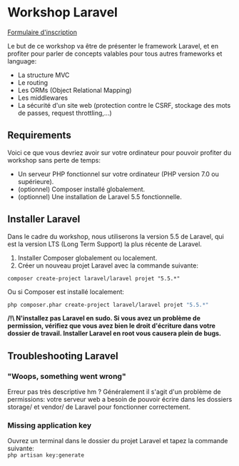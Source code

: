 # Workshop Laravel

[Formulaire d'inscription](https://docs.google.com/forms/d/e/1FAIpQLScyRl3jn3h9JW59stVonYZqYlI_gSJXzqBkgukDDv6mW-xBcg/viewform)

Le but de ce workshop va être de présenter le framework Laravel, et en profiter pour parler de concepts valables pour tous autres frameworks et language:
* La structure MVC
* Le routing
* Les ORMs (Object Relational Mapping)
* Les middlewares
* La sécurité d'un site web (protection contre le CSRF, stockage des mots de passes, request throttling,...)

## Requirements

Voici ce que vous devriez avoir sur votre ordinateur pour pouvoir profiter du workshop sans perte de temps:

* Un serveur PHP fonctionnel sur votre ordinateur (PHP version 7.0 ou supérieure).
* (optionnel) Composer installé globalement.
* (optionnel) Une installation de Laravel 5.5 fonctionnelle.

## Installer Laravel

Dans le cadre du workshop, nous utiliserons la version 5.5 de Laravel, qui est la version LTS (Long Term Support) la plus récente de Laravel.

1. Installer Composer globalement ou localement.
2. Créer un nouveau projet Laravel avec la commande suivante:    
```Shell
composer create-project laravel/laravel projet "5.5.*"
```
Ou si Composer est installé localement:    
```Bash
php composer.phar create-project laravel/laravel projet "5.5.*"
```

**/!\ N'installez pas Laravel en sudo. Si vous avez un problème de permission, vérifiez que vous avez bien le droit d'écriture dans votre dossier de travail. Installer Laravel en root vous causera plein de bugs.**

## Troubleshooting Laravel

### "Woops, something went wrong"

Erreur pas très descriptive hm ? Généralement il s'agit d'un problème de permissions: votre serveur web a besoin de pouvoir écrire dans les dossiers storage/ et vendor/ de Laravel pour fonctionner correctement.


### Missing application key

Ouvrez un terminal dans le dossier du projet Laravel et tapez la commande suivante:    
``php artisan key:generate``
